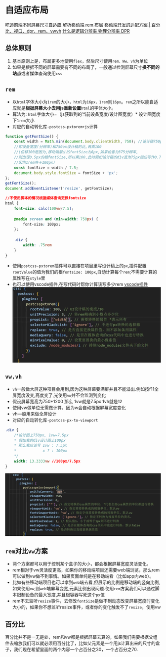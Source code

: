 # 自适应布局
[吃透前端不同屏幕尺寸自适应](https://www.bilibili.com/video/BV1PC411372R/?spm_id_from=333.337.search-card.all.click&vd_source=78435c3cefd4783245d9d16d09d19859)
[解析移动端 rem 布局](https://www.bilibili.com/video/BV14q4y1q7sF/?spm_id_from=333.337.search-card.all.click&vd_source=78435c3cefd4783245d9d16d09d19859)
[移动端开发的适配方案 | 百分比、视口、dpr、rem、vwvh](https://juejin.cn/post/7345695255847501833?searchId=202410161016457EEEE5FC6713828B709B#heading-2)
[什么是逻辑分辨率 物理分辨率 DPR](https://www.bilibili.com/video/BV1Nw411h7MC/?spm_id_from=333.337.search-card.all.click&vd_source=78435c3cefd4783245d9d16d09d19859)
## 总体原则
1. 基本原则上是，布局更多地使用`flex`，然后尺寸使用`rem，Ww，vh`为单位
2. 如果是根据不同的屏幕需要有不同的布局了，一般通过检测屏幕尺寸**换不同的站点**或者媒体查询使用`css`

## `rem`
- 以`html`字体大小为`1rem`的大小，`html`为`16px，1rem`则`16px`。`rem`之所以能自适应就是**根据屏幕大小去用js重新设置**`html`的字体大小。
- 算法为: `html`字体大小=（js获取到的当前设备宽度/设计图宽度）* 设计图宽度下`1rem`大小
- 对应的自动转化库`-postcss-pxtorem+js`计算
```js
function getFontSize() {
    const width = Math.min(document.body.clientWidth, 750); //设计稿750px
    //即设备宽度(分辨率)和750ox设计稿的比,再乘100
    //(位移100是因为,移动端最小的fontSize为8px,如果设备为375分辨率,
    //则出现0.5px的根fontSize,所以乘100,此时假如设计稿的div宽为75px则应写作0.75rem,
    //因为1rem等于100px)
    const fontSize = width / 7.5; 
    document.body.style.fontSize = fontSize + 'px';
};
getFontSize();
document.addEventListener('resize', getFontSize);
```
```css
//不使用脚本的情况根据媒体查询更换fontsize
html {
    font-size: calc(100vw/7.5);

    @media screen and (min-width: 750px) {
        font-size: 100px;
    };

    .div {
        width: .75rem
    }
}
```
- 使用`postcss-pxtorem`插件可以直接在项目里写设计稿上的`px`,插件配置`rootValue`的值为我们的根`fontsize: 100px`,自动计算每个`rem`;不需要计算的属性写在`style`里
- 也可以使用vscode插件,在写代码时帮你计算该写多少rem
[vscode插件](https://www.bilibili.com/video/BV1zM4m1U7av/?spm_id_from=333.337.search-card.all.click&vd_source=78435c3cefd4783245d9d16d09d19859)
![rem插件配置](../img/rem.png)

## `vw,vh`
- `vh`一般做大屏这种项目会用到,因为这种屏幕要满屏并且不能溢出.例如按f11全屏宽度没变,高度变了,光使用`vw`并不会监测到变化
- 假设屏幕宽高为750*1200 那么 1vw就是7.5px 1vh就是12
- 使用vw做单位无需做计算，因为w会自动根据屏幕宽度变化
- vh—般用来做全屏设计
- 对应的自动转化库`-postcss-px-to-viewport`
```css
.div {
    /*设计图上750px, 1vw=7.5px 
    * 假如我的div设计图上100px
    * 那么我应该写 1vw : 7.5px
    *            x ? : 100px
    */
    width: 13.3333vw //100px/7.5px
}
```
![vw配置](../img/vw.png)
## `rem`对比`vw`方案
- 两个方案都可以用于控制某个盒子的大小，都会根据屏幕宽度灵活变化。
- rem相对于vw灵活度更高，如果你的移动端项目还需要web端浏览，那么rem可以做到vw做不到事情。如果页面单纯是在移动端看（比如app内web）。
- 比如有些移动端项目也可以拿到`web`端去看,但展示的比例是移动端的竖向比例,如果使用`vw`,则`web`端屏幕变宽,元素比例出现问题.使用`rem`方案我们可以通过脚本限制设备的最大宽度,并且根容器写死这个`px`值
- rem不去监听`resize`事件，去修改`fontSize`是做不到动态改变屏幕宽度时变化大小的，如果你不想监听resize事件，或者你的变化触发不了`resize`，使用vw

## 百分比
百分比并不是一无是处，rem和vw都是根据屏幕去算的，如果我们需要根据父组件去缩放我们可以就必须用百分比了，比如父元素是一个用js计算出来的尺寸的盒子，我们现在希望里面的两个内容一个占百分之30，一个占百分之70.
